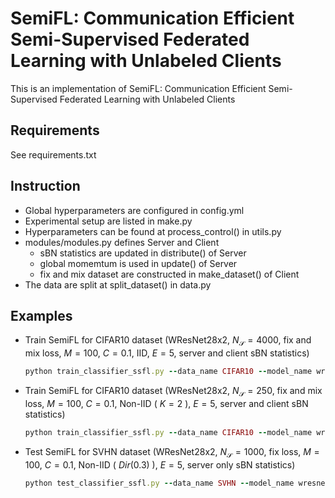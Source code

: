 # SemiFL: Communication Efficient Semi-Supervised Federated Learning with Unlabeled Clients
This is an implementation of SemiFL: Communication Efficient Semi-Supervised Federated Learning with Unlabeled Clients
 
## Requirements
See requirements.txt

## Instruction
 - Global hyperparameters are configured in config.yml
 - Experimental setup are listed in make.py 
 - Hyperparameters can be found at process_control() in utils.py 
 - modules/modules.py defines Server and Client
    - sBN statistics are updated in distribute() of Server
    - global momemtum is used in update() of Server
    - fix and mix dataset are constructed in make_dataset() of Client
 - The data are split at split_dataset() in data.py

## Examples
 - Train SemiFL for CIFAR10 dataset (WResNet28x2, $N_\mathcal{S}=4000$, fix and mix loss, $M=100$, $C=0.1$, IID, $E=5$, server and client sBN statistics)
    ```ruby
    python train_classifier_ssfl.py --data_name CIFAR10 --model_name wresnet28x2 --control_name 4000_fix-mix_100_0.1_iid_5_0.5_1
    ```
 - Train SemiFL for CIFAR10 dataset (WResNet28x2, $N_\mathcal{S}=250$, fix and mix loss, $M=100$, $C=0.1$, Non-IID ( $K=2$ ), $E=5$, server and client sBN statistics)
    ```ruby
    python train_classifier_ssfl.py --data_name CIFAR10 --model_name wresnet28x2 --control_name 250_fix-mix_100_0.1_non-iid-l-2_5_0.1_1
    ```
 - Test SemiFL for SVHN dataset (WResNet28x2, $N_\mathcal{S}=1000$, fix loss, $M=100$, $C=0.1$, Non-IID ( $Dir(0.3)$ ), $E=5$, server only sBN statistics)
    ```ruby
    python test_classifier_ssfl.py --data_name SVHN --model_name wresnet28x2 --control_name 1000_fix_100_0.1_non-iid-d-0.3_1_0_0
    ```
